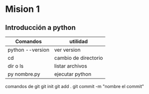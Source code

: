 # Mision 1
## Introducción a python

Comandos         | utilidad
-----------------|---------------------
python --version | ver version
cd               | cambio de directorio
dir o ls         | listar archivos
py nombre.py     | ejecutar python

comandos de git
git init
git add .
git commit -m "nombre el commit"